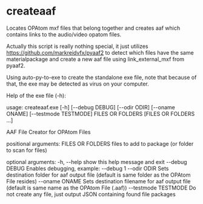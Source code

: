 # createaaf
Locates OPAtom mxf files that belong together and creates aaf which contains links to the audio/video opatom files.

Actually this script is really nothing special, it just utilizes https://github.com/markreidvfx/pyaaf2 to detect which files have the same materialpackage and create a new aaf file using link_external_mxf from pyaaf2.

Using auto-py-to-exe to create the standalone exe file, note that because of that, the exe may be detected as virus on your computer.

Help of the exe file (-h):

usage: createaaf.exe [-h] [--debug DEBUG] [--odir ODIR] [--oname ONAME] [--testmode TESTMODE]
                     FILES OR FOLDERS [FILES OR FOLDERS ...]

AAF File Creator for OPAtom Files

positional arguments:
  FILES OR FOLDERS     files to add to package (or folder to scan for files)

optional arguments:
  -h, --help           show this help message and exit
  --debug DEBUG        Enables debugging, example: --debug 1
  --odir ODIR          Sets destination folder for aaf output file (default is same folder as the OPAtom File resides)
  --oname ONAME        Sets destination filename for aaf output file (default is same name as the OPAtom File (.aaf))
  --testmode TESTMODE  Do not create any file, just output JSON containing found file packages


